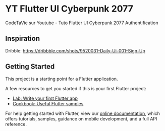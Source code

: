 # YT Flutter UI Cyberpunk 2077

CodeTaVie sur Youtube - Tuto Flutter UI Cyberpunk 2077 Authentification

## Inspiration

Dribble: https://dribbble.com/shots/9520031-Daily-Ui-001-Sign-Up

## Getting Started

This project is a starting point for a Flutter application.

A few resources to get you started if this is your first Flutter project:

- [Lab: Write your first Flutter app](https://flutter.dev/docs/get-started/codelab)
- [Cookbook: Useful Flutter samples](https://flutter.dev/docs/cookbook)

For help getting started with Flutter, view our
[online documentation](https://flutter.dev/docs), which offers tutorials,
samples, guidance on mobile development, and a full API reference.
